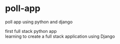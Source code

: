# poll-app
poll app using python and django 

first full stack python app <br>
learning to create a full stack application using Django
